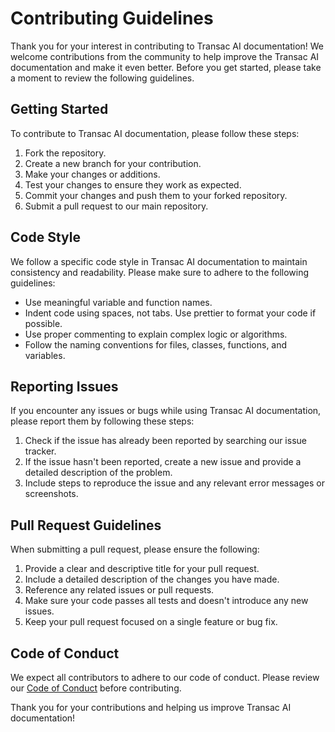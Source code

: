 # Contributing Guidelines

Thank you for your interest in contributing to Transac AI documentation! We welcome contributions from the community to help improve the Transac AI documentation and make it even better. Before you get started, please take a moment to review the following guidelines.

## Getting Started

To contribute to Transac AI documentation, please follow these steps:

1. Fork the repository.
2. Create a new branch for your contribution.
3. Make your changes or additions.
4. Test your changes to ensure they work as expected.
5. Commit your changes and push them to your forked repository.
6. Submit a pull request to our main repository.

## Code Style

We follow a specific code style in Transac AI documentation to maintain consistency and readability. Please make sure to adhere to the following guidelines:

- Use meaningful variable and function names.
- Indent code using spaces, not tabs. Use prettier to format your code if possible.
- Use proper commenting to explain complex logic or algorithms.
- Follow the naming conventions for files, classes, functions, and variables.

## Reporting Issues

If you encounter any issues or bugs while using Transac AI documentation, please report them by following these steps:

1. Check if the issue has already been reported by searching our issue tracker.
2. If the issue hasn't been reported, create a new issue and provide a detailed description of the problem.
3. Include steps to reproduce the issue and any relevant error messages or screenshots.

## Pull Request Guidelines

When submitting a pull request, please ensure the following:

1. Provide a clear and descriptive title for your pull request.
2. Include a detailed description of the changes you have made.
3. Reference any related issues or pull requests.
4. Make sure your code passes all tests and doesn't introduce any new issues.
5. Keep your pull request focused on a single feature or bug fix.

## Code of Conduct

We expect all contributors to adhere to our code of conduct. Please review our [Code of Conduct](CODE_OF_CONDUCT.md) before contributing.

Thank you for your contributions and helping us improve Transac AI documentation!
